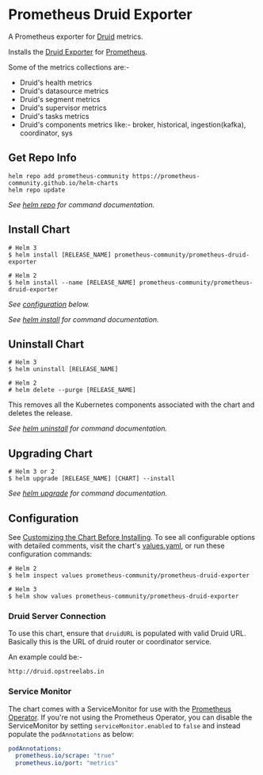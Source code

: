 # Prometheus Druid Exporter

A Prometheus exporter for [Druid](https://druid.apache.org/) metrics.

Installs the [Druid Exporter](https://github.com/opstree/druid-exporter) for [Prometheus](https://prometheus.io/). 

Some of the metrics collections are:-
- Druid's health metrics
- Druid's datasource metrics
- Druid's segment metrics
- Druid's supervisor metrics
- Druid's tasks metrics
- Druid's components metrics like:- broker, historical, ingestion(kafka), coordinator, sys

## Get Repo Info

```console
helm repo add prometheus-community https://prometheus-community.github.io/helm-charts
helm repo update
```

_See [helm repo](https://helm.sh/docs/helm/helm_repo/) for command documentation._

## Install Chart

```console
# Helm 3
$ helm install [RELEASE_NAME] prometheus-community/prometheus-druid-exporter

# Helm 2
$ helm install --name [RELEASE_NAME] prometheus-community/prometheus-druid-exporter
```

_See [configuration](#configuration) below._

_See [helm install](https://helm.sh/docs/helm/helm_install/) for command documentation._

## Uninstall Chart

```console
# Helm 3
$ helm uninstall [RELEASE_NAME]

# Helm 2
# helm delete --purge [RELEASE_NAME]
```

This removes all the Kubernetes components associated with the chart and deletes the release.

_See [helm uninstall](https://helm.sh/docs/helm/helm_uninstall/) for command documentation._

## Upgrading Chart

```console
# Helm 3 or 2
$ helm upgrade [RELEASE_NAME] [CHART] --install
```

_See [helm upgrade](https://helm.sh/docs/helm/helm_upgrade/) for command documentation._

## Configuration

See [Customizing the Chart Before Installing](https://helm.sh/docs/intro/using_helm/#customizing-the-chart-before-installing). To see all configurable options with detailed comments, visit the chart's [values.yaml](./values.yaml), or run these configuration commands:

```console
# Helm 2
$ helm inspect values prometheus-community/prometheus-druid-exporter

# Helm 3
$ helm show values prometheus-community/prometheus-druid-exporter
```

### Druid Server Connection

To use this chart, ensure that `druidURL` is populated with valid Druid URL. Basically this is the URL of druid router or coordinator service.

An example could be:-

```
http://druid.opstreelabs.in
```

### Service Monitor

The chart comes with a ServiceMonitor for use with the [Prometheus Operator](https://github.com/helm/charts/tree/master/stable/prometheus-operator). If you're not using the Prometheus Operator, you can disable the ServiceMonitor by setting `serviceMonitor.enabled` to `false` and instead populate the `podAnnotations` as below:

```yaml
podAnnotations:
  prometheus.io/scrape: "true"
  prometheus.io/port: "metrics"
```
